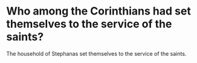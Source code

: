 # Who among the Corinthians had set themselves to the service of the saints?

The household of Stephanas set themselves to the service of the saints.
